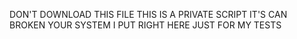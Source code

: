 DON'T DOWNLOAD THIS FILE
THIS IS A PRIVATE SCRIPT
IT'S CAN BROKEN YOUR SYSTEM
I PUT RIGHT HERE JUST FOR MY TESTS
